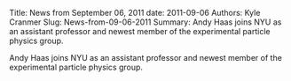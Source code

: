Title: News from September 06, 2011
date: 2011-09-06
Authors: Kyle Cranmer
Slug: News-from-09-06-2011
Summary:  Andy Haas joins NYU as an assistant professor and newest member of the experimental particle physics group.

 

 Andy Haas joins NYU as an assistant professor and newest member of the experimental particle physics group.

 